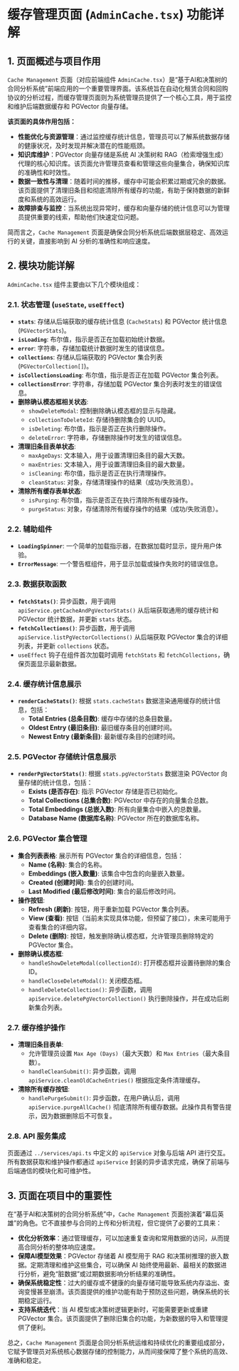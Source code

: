 # 缓存管理页面 (`AdminCache.tsx`) 功能详解

## 1. 页面概述与项目作用

`Cache Management` 页面（对应前端组件 `AdminCache.tsx`）是“基于AI和决策树的合同分析系统”前端应用的一个重要管理界面。该系统旨在自动化租赁合同和回购协议的分析过程，而缓存管理页面则为系统管理员提供了一个核心工具，用于监控和维护后端数据缓存和 PGVector 向量存储。

**该页面的具体作用包括：**

*   **性能优化与资源管理**：通过监控缓存统计信息，管理员可以了解系统数据存储的健康状况，及时发现并解决潜在的性能瓶颈。
*   **知识库维护**：PGVector 向量存储是系统 AI 决策树和 RAG（检索增强生成）代理的核心知识库。该页面允许管理员查看和管理这些向量集合，确保知识库的准确性和时效性。
*   **数据一致性与清理**：随着时间的推移，缓存中可能会积累过期或冗余的数据。该页面提供了清理旧条目和彻底清除所有缓存的功能，有助于保持数据的新鲜度和系统的高效运行。
*   **故障排查与监控**：当系统出现异常时，缓存和向量存储的统计信息可以为管理员提供重要的线索，帮助他们快速定位问题。

简而言之，`Cache Management` 页面是确保合同分析系统后端数据层稳定、高效运行的关键，直接影响到 AI 分析的准确性和响应速度。

## 2. 模块功能详解

`AdminCache.tsx` 组件主要由以下几个模块组成：

### 2.1. 状态管理 (`useState`, `useEffect`)

*   **`stats`**: 存储从后端获取的缓存统计信息 (`CacheStats`) 和 PGVector 统计信息 (`PGVectorStats`)。
*   **`isLoading`**: 布尔值，指示是否正在加载初始统计数据。
*   **`error`**: 字符串，存储加载统计数据时发生的错误信息。
*   **`collections`**: 存储从后端获取的 PGVector 集合列表 (`PGVectorCollection[]`)。
*   **`isCollectionsLoading`**: 布尔值，指示是否正在加载 PGVector 集合列表。
*   **`collectionsError`**: 字符串，存储加载 PGVector 集合列表时发生的错误信息。
*   **删除确认模态框相关状态**:
    *   `showDeleteModal`: 控制删除确认模态框的显示与隐藏。
    *   `collectionToDeleteId`: 存储待删除集合的 UUID。
    *   `isDeleting`: 布尔值，指示是否正在执行删除操作。
    *   `deleteError`: 字符串，存储删除操作时发生的错误信息。
*   **清理旧条目表单状态**:
    *   `maxAgeDays`: 文本输入，用于设置清理旧条目的最大天数。
    *   `maxEntries`: 文本输入，用于设置清理旧条目的最大数量。
    *   `isCleaning`: 布尔值，指示是否正在执行清理操作。
    *   `cleanStatus`: 对象，存储清理操作的结果（成功/失败消息）。
*   **清除所有缓存表单状态**:
    *   `isPurging`: 布尔值，指示是否正在执行清除所有缓存操作。
    *   `purgeStatus`: 对象，存储清除所有缓存操作的结果（成功/失败消息）。

### 2.2. 辅助组件

*   **`LoadingSpinner`**: 一个简单的加载指示器，在数据加载时显示，提升用户体验。
*   **`ErrorMessage`**: 一个警告框组件，用于显示加载或操作失败时的错误信息。

### 2.3. 数据获取函数

*   **`fetchStats()`**: 异步函数，用于调用 `apiService.getCacheAndPgVectorStats()` 从后端获取通用的缓存统计和 PGVector 统计数据，并更新 `stats` 状态。
*   **`fetchCollections()`**: 异步函数，用于调用 `apiService.listPgVectorCollections()` 从后端获取 PGVector 集合的详细列表，并更新 `collections` 状态。
*   `useEffect` 钩子在组件首次加载时调用 `fetchStats` 和 `fetchCollections`，确保页面显示最新数据。

### 2.4. 缓存统计信息展示

*   **`renderCacheStats()`**: 根据 `stats.cacheStats` 数据渲染通用缓存的统计信息，包括：
    *   **Total Entries (总条目数)**: 缓存中存储的总条目数量。
    *   **Oldest Entry (最旧条目)**: 最旧缓存条目的创建时间。
    *   **Newest Entry (最新条目)**: 最新缓存条目的创建时间。

### 2.5. PGVector 存储统计信息展示

*   **`renderPgVectorStats()`**: 根据 `stats.pgVectorStats` 数据渲染 PGVector 向量存储的统计信息，包括：
    *   **Exists (是否存在)**: 指示 PGVector 存储是否已初始化。
    *   **Total Collections (总集合数)**: PGVector 中存在的向量集合总数。
    *   **Total Embeddings (总嵌入数)**: 所有向量集合中嵌入的总数量。
    *   **Database Name (数据库名称)**: PGVector 所在的数据库名称。

### 2.6. PGVector 集合管理

*   **集合列表表格**: 展示所有 PGVector 集合的详细信息，包括：
    *   **Name (名称)**: 集合的名称。
    *   **Embeddings (嵌入数量)**: 该集合中包含的向量嵌入数量。
    *   **Created (创建时间)**: 集合的创建时间。
    *   **Last Modified (最后修改时间)**: 集合的最后修改时间。
*   **操作按钮**:
    *   **Refresh (刷新)**: 按钮，用于重新加载 PGVector 集合列表。
    *   **View (查看)**: 按钮（当前未实现具体功能，但预留了接口），未来可能用于查看集合的详细内容。
    *   **Delete (删除)**: 按钮，触发删除确认模态框，允许管理员删除特定的 PGVector 集合。
*   **删除确认模态框**:
    *   `handleShowDeleteModal(collectionId)`: 打开模态框并设置待删除的集合 ID。
    *   `handleCloseDeleteModal()`: 关闭模态框。
    *   `handleDeleteCollection()`: 异步函数，调用 `apiService.deletePgVectorCollection()` 执行删除操作，并在成功后刷新集合列表。

### 2.7. 缓存维护操作

*   **清理旧条目表单**:
    *   允许管理员设置 `Max Age (Days)`（最大天数）和 `Max Entries`（最大条目数）。
    *   `handleCleanSubmit()`: 异步函数，调用 `apiService.cleanOldCacheEntries()` 根据指定条件清理缓存。
*   **清除所有缓存按钮**:
    *   `handlePurgeSubmit()`: 异步函数，在用户确认后，调用 `apiService.purgeAllCache()` 彻底清除所有缓存数据。此操作具有警告提示，因为数据删除后不可恢复。

### 2.8. API 服务集成

页面通过 `../services/api.ts` 中定义的 `apiService` 对象与后端 API 进行交互。所有数据获取和维护操作都通过 `apiService` 封装的异步请求完成，确保了前端与后端通信的模块化和可维护性。

## 3. 页面在项目中的重要性

在“基于AI和决策树的合同分析系统”中，`Cache Management` 页面扮演着“幕后英雄”的角色。它不直接参与合同的上传和分析流程，但它提供了必要的工具来：

*   **优化分析效率**：通过管理缓存，可以加速重复查询和常用数据的访问，从而提高合同分析的整体响应速度。
*   **保障AI模型效果**：PGVector 存储着 AI 模型用于 RAG 和决策树推理的嵌入数据。定期清理和维护这些集合，可以确保 AI 始终使用最新、最相关的数据进行分析，避免“脏数据”或过期数据影响分析结果的准确性。
*   **确保系统稳定性**：过大的缓存或不健康的向量存储可能导致系统内存溢出、查询变慢甚至崩溃。该页面提供的维护功能有助于预防这些问题，确保系统的长期稳定运行。
*   **支持系统迭代**：当 AI 模型或决策树逻辑更新时，可能需要更新或重建 PGVector 集合。该页面提供了删除旧集合的功能，为新数据的导入和管理提供了便利。

总之，`Cache Management` 页面是合同分析系统运维和持续优化的重要组成部分，它赋予管理员对系统核心数据存储的控制能力，从而间接保障了整个系统的高效、准确和稳定。
